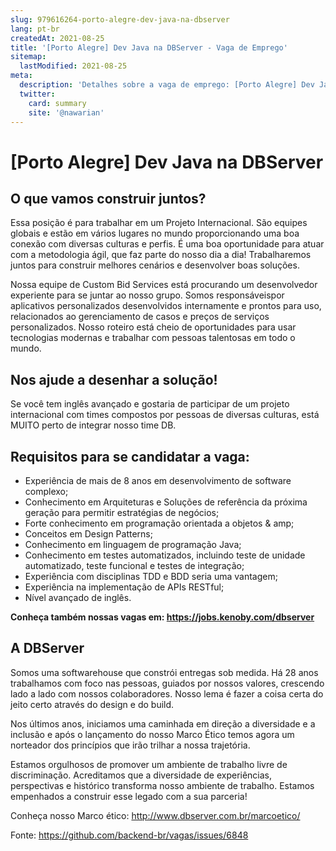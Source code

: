 ```yaml
---
slug: 979616264-porto-alegre-dev-java-na-dbserver
lang: pt-br
createdAt: 2021-08-25
title: '[Porto Alegre] Dev Java na DBServer - Vaga de Emprego'
sitemap:
  lastModified: 2021-08-25
meta:
  description: 'Detalhes sobre a vaga de emprego: [Porto Alegre] Dev Java na DBServer'
  twitter:
    card: summary
    site: '@nawarian'
---
```


# [Porto Alegre] Dev Java na DBServer

## **O que vamos construir juntos?**

Essa posição é para trabalhar em um Projeto Internacional. São equipes globais e estão em vários lugares no mundo proporcionando uma boa conexão com diversas culturas e perfis. É uma boa oportunidade para atuar com a metodologia ágil, que faz parte do nosso dia a dia! Trabalharemos juntos para construir melhores cenários e desenvolver boas soluções. 

Nossa equipe de Custom Bid Services está procurando um desenvolvedor experiente para se juntar ao nosso grupo. Somos responsáveis​​por aplicativos personalizados desenvolvidos internamente e prontos para uso, relacionados ao gerenciamento de casos e preços de serviços personalizados. Nosso roteiro está cheio de oportunidades para usar tecnologias modernas e trabalhar com pessoas talentosas em todo o mundo.

## **Nos ajude a desenhar a solução!**

Se você tem inglês avançado e gostaria de participar de um projeto internacional com times compostos por pessoas de diversas culturas, está MUITO perto de integrar nosso time DB.

## **Requisitos para se candidatar a vaga:**

- Experiência de mais de 8 anos em desenvolvimento de software complexo;
- Conhecimento em Arquiteturas e Soluções de referência da próxima geração para permitir estratégias de negócios;
- Forte conhecimento em programação orientada a objetos & amp;
- Conceitos em Design Patterns;
- Conhecimento em linguagem de programação Java;
- Conhecimento em testes automatizados, incluindo teste de unidade automatizado, teste funcional e testes de integração;
- Experiência com disciplinas TDD e BDD seria uma vantagem;
- Experiência na implementação de APIs RESTful;
- Nível avançado de inglês.

**Conheça também nossas vagas em: https://jobs.kenoby.com/dbserver**

## **A DBServer**

Somos uma softwarehouse que constrói entregas sob medida. Há 28 anos trabalhamos com foco nas pessoas, guiados por nossos valores, crescendo lado a lado com nossos colaboradores. Nosso lema é fazer a coisa certa do jeito certo através do design e do build.

Nos últimos anos, iniciamos uma caminhada em direção a diversidade e a inclusão e após o lançamento do nosso Marco Ético temos agora um norteador dos princípios que irão trilhar a nossa trajetória.

Estamos orgulhosos de promover um ambiente de trabalho livre de discriminação. Acreditamos que a diversidade de experiências, perspectivas e histórico transforma nosso ambiente de trabalho. Estamos empenhados a construir esse legado com a sua parceria! 

Conheça nosso Marco ético: http://www.dbserver.com.br/marcoetico/
 

Fonte: https://github.com/backend-br/vagas/issues/6848